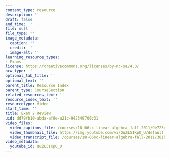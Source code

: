 ```yaml
---
content_type: resource
description: ''
draft: false
end_time: ''
file: null
file_type: ''
image_metadata:
  caption: ''
  credit: ''
  image-alt: ''
learning_resource_types:
- Exams
license: https://creativecommons.org/licenses/by-nc-sa/4.0/
ocw_type: ''
optional_tab_title: ''
optional_text: ''
parent_title: Resource Index
parent_type: CourseSection
related_resources_text: ''
resource_index_text: ''
resourcetype: Video
start_time: ''
title: Exam 2 Review
uid: dd79fb10-abda-af8e-a21c-942349700c31
video_files:
  video_captions_file: /courses/18-06sc-linear-algebra-fall-2011/9e725ec6656b5f948ea17835e660b4fb_QuZL5IKpO_U.vtt
  video_thumbnail_file: https://img.youtube.com/vi/QuZL5IKpO_U/default.jpg
  video_transcript_file: /courses/18-06sc-linear-algebra-fall-2011/381bdf1643a2ab77296c72bc7f0745c9_QuZL5IKpO_U.pdf
video_metadata:
  youtube_id: QuZL5IKpO_U
---
```

